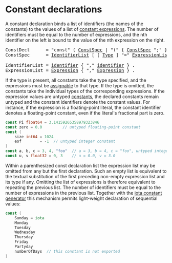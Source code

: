 # Constant declarations

A constant declaration binds a list of identifiers (the names of the constants) to the values of a list of [constant expressions](/Expressions/constant_expressions.html). The number of identifiers must be equal to the number of expressions, and the nth identifier on the left is bound to the value of the nth expression on the right.

<pre>
<a id="ConstDecl">ConstDecl</a>      = "const" ( <a href="#ConstSpec">ConstSpec</a> | "(" { <a href="#ConstSpec">ConstSpec</a> ";" } ")" ) .
<a id="ConstSpec">ConstSpec</a>      = <a href="#IdentifierList">IdentifierList</a> [ [ <a href="/Types/#Type">Type</a> ] "=" <a href="#ExpressionList">ExpressionList</a> ] .

<a id="IdentifierList">IdentifierList</a> = <a href="/Lexical%20elements/identifiers.html#identifier">identifier</a> { "," <a href="/Lexical%20elements/identifiers.html#identifier">identifier</a> } .
<a id="ExpressionList">ExpressionList</a> = <a href="/Expressions/operators.html#Expression">Expression</a> { "," <a href="/Expressions/operators.html#Expression">Expression</a> } .
</pre>

If the type is present, all constants take the type specified, and the expressions must be [assignable](/Properties%20of%20types%20and%20values/assignability.html) to that type. If the type is omitted, the constants take the individual types of the corresponding expressions. If the expression values are untyped [constants](/Constants/), the declared constants remain untyped and the constant identifiers denote the constant values. For instance, if the expression is a floating-point literal, the constant identifier denotes a floating-point constant, even if the literal's fractional part is zero.

```go
const Pi float64 = 3.14159265358979323846
const zero = 0.0         // untyped floating-point constant
const (
    size int64 = 1024
    eof        = -1  // untyped integer constant
)
const a, b, c = 3, 4, "foo"  // a = 3, b = 4, c = "foo", untyped integer and string constants
const u, v float32 = 0, 3    // u = 0.0, v = 3.0
```

Within a parenthesized const declaration list the expression list may be omitted from any but the first declaration. Such an empty list is equivalent to the textual substitution of the first preceding non-empty expression list and its type if any. Omitting the list of expressions is therefore equivalent to repeating the previous list. The number of identifiers must be equal to the number of expressions in the previous list. Together with the [iota constant generator](/Declarations%20and%20scope/iota.html) this mechanism permits light-weight declaration of sequential values:

```go
const (
    Sunday = iota
    Monday
    Tuesday
    Wednesday
    Thursday
    Friday
    Partyday
    numberOfDays  // this constant is not exported
)
```
